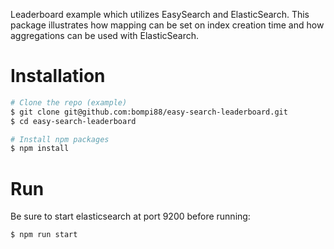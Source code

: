 Leaderboard example which utilizes EasySearch and ElasticSearch. This package illustrates how mapping can be set on index creation time and how aggregations can be used with ElasticSearch.

# Installation
```bash
# Clone the repo (example)
$ git clone git@github.com:bompi88/easy-search-leaderboard.git
$ cd easy-search-leaderboard

# Install npm packages
$ npm install
```

# Run
Be sure to start elasticsearch at port 9200 before running:

``` bash
$ npm run start
```
